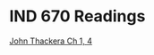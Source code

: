 # IND 670 Readings

[John Thackera Ch 1, 4](https://via.hypothes.is/https://mportis.github.io/IND670-Readings/ThackaraCh1&4.pdf)
